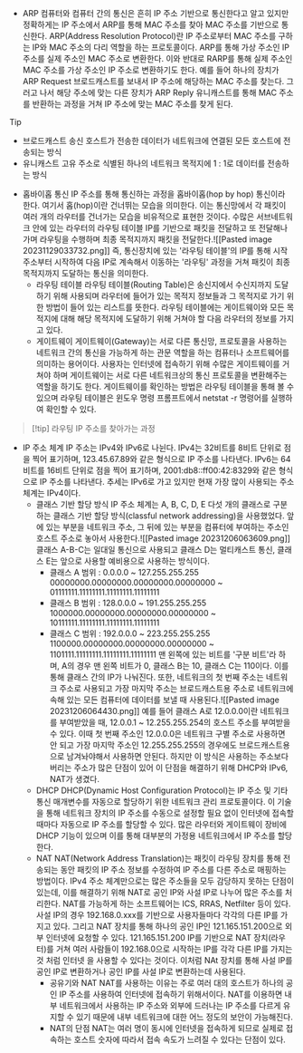 - ARP
	컴퓨터와 컴퓨터 간의 통신은 흔히 IP 주소 기반으로 통신한다고 알고 있지만 정확하게는 IP 주소에서 ARP를 통해 MAC 주소를 찾아 MAC 주소를 기반으로 통신한다.
	ARP(Address Resolution Protocol)란 IP 주소로부터 MAC 주소를 구하는 IP와 MAC 주소의 다리 역할을 하는 프로토콜이다.
	ARP를 통해 가상 주소인 IP 주소를 실제 주소인 MAC 주소로 변환한다. 이와 반대로 RARP를 통해 실제 주소인 MAC 주소를 가상 주소인 IP 주소로 변환하기도 한다.
	예를 들어 하나의 장치가 ARP Request 브로드캐스트를 보내서 IP 주소에 해당하는 MAC 주소를 찾는다. 그러고 나서 해당 주소에 맞는 다른 장치가 ARP Reply 유니캐스트를 통해 MAC 주소를 반환하는 과정을 거쳐 IP 주소에 맞는 MAC 주소를 찾게 된다.
>[!tip]
>- 브로드캐스트
>	송신 호스트가 전송한 데이터가 네트워크에 연결된 모든 호스트에 전송되는 방식
>- 유니캐스트
>	고유 주소로 식별된 하나의 네트워크 목적지에 1 : 1로 데이터를 전송하는 방식

- 홉바이홉 통신
	IP 주소를 통해 통신하는 과정을 홉바이홉(hop by hop) 통신이라 한다. 여기서 홉(hop)이란 건너뛰는 모습을 의미한다. 이는 통신망에서 각 패킷이 여러 개의 라우터를 건너가는 모습을 비유적으로 표현한 것이다. 수많은 서브네트워크 안에 있는 라우터의 라우팅 테이블 IP를 기반으로 패킷을 전달하고 또 전달해나가며 라우팅을 수행하며 최종 목적지까지 패킷을 전달한다.![[Pasted image 20231129033732.png]]
	즉, 통신장치에 있는 '라우팅 테이블'의 IP를 통해 시작 주소부터 시작하여 다음 IP로 계속해서 이동하는 '라우팅' 과정을 거쳐 패킷이 최종 목적지까지 도달하는 통신을 의미한다.
	- 라우팅 테이블
		라우팅 테이블(Routing Table)은 송신지에서 수신지까지 도달하기 위해 사용되며 라우터에 들어가 있는 목적지 정보들과 그 목적지로 가기 위한 방법이 들어 있는 리스트를 뜻한다. 라우팅 테이블에는 게이트웨이와 모든 목적지에 대해 해당 목적지에 도달하기 위해 거쳐야 할 다음 라우터의 정보를 가지고 있다.
	- 게이트웨이
		게이트웨이(Gateway)는 서로 다른 통신망, 프로토콜을 사용하는 네트워크 간의 통신을 가능하게 하는 관문 역할을 하는 컴퓨터나 소프트웨어를 의미하는 용어이다.
		사용자는 인터넷에 접속하기 위해 수많은 게이트웨이를 거쳐야 하며 게이트웨이는 서로 다른 네트워크상의 통신 프로토콜을 변환해주는 역할을 하기도 한다.
		게이트웨이를 확인하는 방법은 라우팅 테이블을 통해 볼 수 있으며 라우팅 테이블은 윈도우 명령 프롬프트에서 netstat -r 명령어를 실행하여 확인할 수 있다.

>[!tip] 라우팅
>IP 주소를 찾아가는 과정

-  IP 주소 체계
	IP 주소는 IPv4와 IPv6로 나뉜다. IPv4는 32비트를 8비트 단위로 점을 찍어 표기하며, 123.45.67.89와 같은 형식으로 IP 주소를 나타낸다. IPv6는 64비트를 16비트 단위로 점을 찍어 표기하며, 2001:db8::ff00:42:8329와 같은 형식으로 IP 주소를 나타낸다.
	추세는 IPv6로 가고 있지만 현재 가장 많이 사용되는 주소 체계는 IPv4이다.
	- 클래스 기반 할당 방식
		IP 주소 체계는 A, B, C, D, E 다섯 개의 클래스로 구분하는 클래스 기반 할당 방식(classful network addressing)을 사용했었다. 앞에 있는 부분을 네트워크 주소, 그 뒤에 있는 부분을 컴퓨터에 부여하는 주소인 호스트 주소로 놓아서 사용한다.![[Pasted image 20231206063609.png]]
		클래스 A-B-C는 일대일 통신으로 사용되고 클래스 D는 멀티캐스트 통신, 클래스 E는 앞으로 사용할 예비용으로 사용하는 방식이다. 
		- 클래스 A 범위 : 0.0.0.0 ~ 127.255.255.255
						00000000.00000000.00000000.00000000 ~ 01111111.11111111.11111111.11111111
		- 클래스 B 범위 : 128.0.0.0 ~ 191.255.255.255
						1000000.00000000.00000000.00000000 ~ 10111111.11111111.11111111.11111111
		- 클래스 C 범위 : 192.0.0.0 ~ 223.255.255.255
						1100000.00000000.00000000.00000000 ~ 1101111.11111111.11111111.11111111
		맨 왼쪽에 있는 비트를 '구분 비트'라 하며, A의 경우 맨 왼쪽 비트가 0, 클래스 B는 10, 클래스 C는 110이다. 이를 통해 클래스 간의 IP가 나눠진다.
		또한, 네트워크의 첫 번째 주소는 네트워크 주소로 사용되고 가장 마지막 주소는 브로드캐스트용 주소로 네트워크에 속해 있는 모든 컴퓨터에 데이터를 보낼 때 사용된다.![[Pasted image 20231206064430.png]]
		예를 들어 클래스 A로 12.0.0.0이란 네트워크를 부여받았을 때, 12.0.0.1 ~ 12.255.255.254의 호스트 주소를 부여받을 수 있다. 이때 첫 번째 주소인 12.0.0.0은 네트워크 구별 주소로 사용하면 안 되고 가장 마지막 주소인 12.255.255.255의 경우에도 브로드캐스트용으로 남겨놔야해서 사용하면 안된다.
	  하지만 이 방식은 사용하는 주소보다 버리는 주소가 많은 단점이 있어 이 단점을 해결하기 위해 DHCP와 IPv6, NAT가 생겼다.
	- DHCP
		DHCP(Dynamic Host Configuration Protocol)는 IP 주소 및 기타 통신 매개변수를 자동으로 할당하기 위한 네트워크 관리 프로토콜이다. 이 기술을 통해 네트워크 장치의 IP 주소를 수동으로 설정할 필요 없이 인터넷에 접속할 때마다 자동으로 IP 주소를 할당할 수 있다.
		많은 라우터와 게이트웨이 장비에 DHCP 기능이 있으며 이를 통해 대부분의 가정용 네트워크에서 IP 주소를 할당한다.
	- NAT
		NAT(Network Address Translation)는 패킷이 라우팅 장치를 통해 전송되는 동안 패킷의 IP 주소 정보를 수정하여 IP 주소를 다른 주소로 매핑하는 방법이다. IPv4 주소 체계만으로는 많은 주소들을 모두 감당하지 못하는 단점이 있는데, 이를 해결하기 위해 NAT로 공인 IP와 사설 IP로 나누어 많은 주소를 처리한다. NAT를 가능하게 하는 소프트웨어는 ICS, RRAS, Netfilter 등이 있다.
		사설 IP의 경우 192.168.0.xxx를 기반으로 사용자들마다 각각의 다른 IP를 가지고 있다. 그리고 NAT 장치를 통해 하나의 공인 IP인 121.165.151.200으로 외부 인터넷에 요청할 수 있다.
		121.165.151.200 IP를 기반으로 NAT 장치(라우터)를 거쳐 여러 사람들이 192.168.0으로 시작하는 IP를 각각 다른 IP를 가지는 것 처럼 인터넷 을 사용할 수 있다는 것이다. 이처럼 NAt 장치를 통해 사설 IP를 공인 IP로 변환하거나 공인 IP를 사설 IP로 변환하는데 사용된다.
		- 공유기와 NAT
			NAT를 사용하는 이유는 주로 여러 대의 호스트가 하나의 공인 IP 주소를 사용하여 인터넷에 접속하기 위해서이다.
			NAT를 이용하면 내부 네트워크에서 사용하는 IP 주소와 외부에 드러나는 IP 주소를 다르게 유지할 수 있기 때문에 내부 네트워크에 대한 어느 정도의 보안이 가능해진다.
		- NAT의 단점
			NAT는 여러 명이 동시에 인터넷을 접속하게 되므로 실제로 접속하는 호스트 숫자에 따라서 접속 속도가 느려질 수 있다는 단점이 있다.
